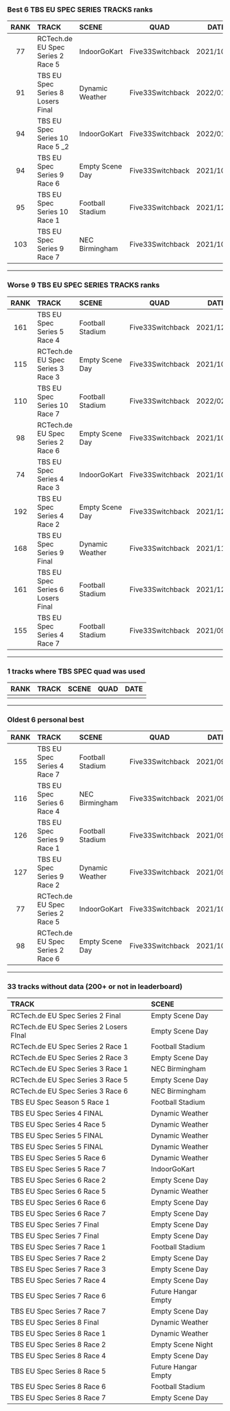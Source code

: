 ### Best 6 TBS EU SPEC SERIES TRACKS ranks
|RANK|TRACK|SCENE|QUAD|DATE|
|:---:|:---|:---|:---:|:---:|
|77|RCTech.de EU Spec Series 2 Race 5|IndoorGoKart|Five33Switchback|2021/10/03|
|91|TBS EU Spec Series 8 Losers Final|Dynamic Weather|Five33Switchback|2022/01/04|
|94|TBS EU Spec Series 10 Race 5 _2|IndoorGoKart|Five33Switchback|2022/01/22|
|94|TBS EU Spec Series 9 Race 6|Empty Scene Day|Five33Switchback|2021/10/27|
|95|TBS EU Spec Series 10 Race 1|Football Stadium|Five33Switchback|2021/12/13|
|103|TBS EU Spec Series 9 Race 7|NEC Birmingham|Five33Switchback|2021/10/30|
---
### Worse 9 TBS EU SPEC SERIES TRACKS ranks
|RANK|TRACK|SCENE|QUAD|DATE|
|:---:|:---|:---|:---:|:---:|
|161|TBS EU Spec Series 5 Race 4|Football Stadium|Five33Switchback|2021/12/11|
|115|RCTech.de EU Spec Series 3 Race 3|Empty Scene Day|Five33Switchback|2021/10/03|
|110|TBS EU Spec Series 10 Race 7|Football Stadium|Five33Switchback|2022/02/03|
|98|RCTech.de EU Spec Series 2 Race 6|Empty Scene Day|Five33Switchback|2021/10/03|
|74|TBS EU Spec Series 4 Race 3|IndoorGoKart|Five33Switchback|2021/10/06|
|192|TBS EU Spec Series 4 Race 2|Empty Scene Day|Five33Switchback|2021/12/02|
|168|TBS EU Spec Series 9 Final|Dynamic Weather|Five33Switchback|2021/11/13|
|161|TBS EU Spec Series 6 Losers Final|Football Stadium|Five33Switchback|2021/12/13|
|155|TBS EU Spec Series 4 Race 7|Football Stadium|Five33Switchback|2021/09/03|
---
### 1 tracks where TBS SPEC quad was used
|RANK|TRACK|SCENE|QUAD|DATE|
|:---:|:---|:---|:---:|:---:|
||||||
---
### Oldest 6 personal best
|RANK|TRACK|SCENE|QUAD|DATE|
|:---:|:---|:---|:---:|:---:|
|155|TBS EU Spec Series 4 Race 7|Football Stadium|Five33Switchback|2021/09/03|
|116|TBS EU Spec Series 6 Race 4|NEC Birmingham|Five33Switchback|2021/09/03|
|126|TBS EU Spec Series 9 Race 1|Football Stadium|Five33Switchback|2021/09/11|
|127|TBS EU Spec Series 9 Race 2|Dynamic Weather|Five33Switchback|2021/09/18|
|77|RCTech.de EU Spec Series 2 Race 5|IndoorGoKart|Five33Switchback|2021/10/03|
|98|RCTech.de EU Spec Series 2 Race 6|Empty Scene Day|Five33Switchback|2021/10/03|
---
### 33 tracks without data (200+ or not in leaderboard)
|TRACK|SCENE|
|:---|:---|
|RCTech.de EU Spec Series 2 Final|Empty Scene Day|
|RCTech.de EU Spec Series 2 Losers FInal|Empty Scene Day|
|RCTech.de EU Spec Series 2 Race 1|Football Stadium|
|RCTech.de EU Spec Series 2 Race 3|Empty Scene Day|
|RCTech.de EU Spec Series 3 Race 1|NEC Birmingham|
|RCTech.de EU Spec Series 3 Race 5|Empty Scene Day|
|RCTech.de EU Spec Series 3 Race 6|NEC Birmingham|
|TBS EU Spec Season 5 Race 1|Football Stadium|
|TBS EU Spec Series 4 FINAL|Dynamic Weather|
|TBS EU Spec Series 4 Race 5|Dynamic Weather|
|TBS EU Spec Series 5 FINAL |Dynamic Weather|
|TBS EU Spec Series 5 FINAL|Dynamic Weather|
|TBS EU Spec Series 5 Race 6|Dynamic Weather|
|TBS EU Spec Series 5 Race 7|IndoorGoKart|
|TBS EU Spec Series 6 Race 2|Empty Scene Day|
|TBS EU Spec Series 6 Race 5|Dynamic Weather|
|TBS EU Spec Series 6 Race 6|Empty Scene Day|
|TBS EU Spec Series 6 Race 7|Empty Scene Day|
|TBS EU Spec Series 7 Final |Empty Scene Day|
|TBS EU Spec Series 7 Final|Empty Scene Day|
|TBS EU Spec Series 7 Race 1|Football Stadium|
|TBS EU Spec Series 7 Race 2|Empty Scene Day|
|TBS EU Spec Series 7 Race 3|Empty Scene Day|
|TBS EU Spec Series 7 Race 4|Empty Scene Day|
|TBS EU Spec Series 7 Race 6|Future Hangar Empty|
|TBS EU Spec Series 7 Race 7|Empty Scene Day|
|TBS EU Spec Series 8 Final|Dynamic Weather|
|TBS EU Spec Series 8 Race 1|Dynamic Weather|
|TBS EU Spec Series 8 Race 2|Empty Scene Night|
|TBS EU Spec Series 8 Race 4|Empty Scene Day|
|TBS EU Spec Series 8 Race 5|Future Hangar Empty|
|TBS EU Spec Series 8 Race 6|Football Stadium|
|TBS EU Spec Series 8 Race 7|Empty Scene Day|
